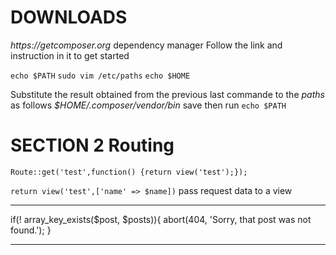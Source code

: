 # DOWNLOADS

_https://getcomposer.org_ dependency manager
Follow the link and instruction in it to get started

`echo $PATH`
`sudo vim /etc/paths`
`echo $HOME`

Substitute the result obtained from the previous last commande to the _paths_ as follows _\$HOME/.composer/vendor/bin_ save then run `echo $PATH`

# SECTION 2 Routing

`Route::get('test',function() {return view('test');});`

`return view('test',['name' => $name])` pass request data to a view

---

if(! array_key_exists($post, $posts)){
abort(404, 'Sorry, that post was not found.');
}

---
